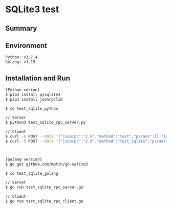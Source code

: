 # SQLite3 test


Summary
----------
>



Environment
----------
```sh
Python: v3.7.4
Golang: v1.15
```



Installation and Run
----------
```sh
[Python verion]
$ pip3 install pysqlite3
$ pip3 install jsonrpclib

$ cd test_sqlite_python

// Server
$ python3 test_sqlite_rpc_server.py

// Client
$ curl -X POST --data '{"jsonrpc":"2.0","method":"test","params":[],"id":0}' -H "Content-Type: application/json" http://127.0.0.1:8080/
$ curl -X POST --data '{"jsonrpc":"2.0","method":"test_sqlite","params":[],"id":0}' -H "Content-Type: application/json" http://127.0.0.1:8080/



[Golang version]
$ go get github.com/mattn/go-sqlite3

$ cd test_sqlite_golang

// Server
$ go run test_sqlite_rpc_server.go

// Client
$ go run test_sqlite_rpc_client.go

```

